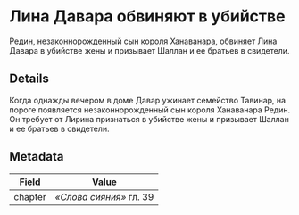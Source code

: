 # Лина Давара обвиняют в убийстве
Редин, незаконнорожденный сын короля Ханаванара, обвиняет Лина Давара в убийстве жены и призывает Шаллан и ее братьев в свидетели.

## Details
Когда однажды вечером в доме Давар ужинает семейство Тавинар, на пороге появляется незаконнорожденный сын короля Ханаванара Редин. Он требует от Лирина признаться в убийстве жены и призывает Шаллан и ее братьев в свидетели.

## Metadata
| Field | Value |
| ----- | ----- |
| chapter | *«Слова сияния»* гл. 39 |
